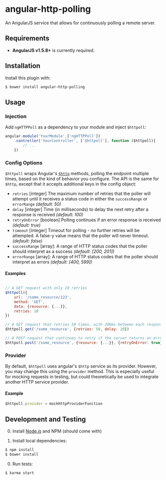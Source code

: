 # angular-http-polling
An AngularJS service that allows for continuously polling a remote server.

## Requirements

* **AngularJS v1.5.8+** is currently required.

## Installation

Install this plugin with:
```bash
$ bower install angular-http-polling
```

## Usage

### Injection

Add `ngHTTPPoll` as a dependency to your module and inject `$httpoll`:

```javascript
angular.module('YourModule',['ngHTTPPoll'])
    .controller('YourController', ['$httpoll'], function ($httpoll){
        // ...
    })
```

### Config Options

`$httpoll` wraps Angular's [`$http`](https://docs.angularjs.org/api/ng/service/$http) methods, polling the endpoint multiple times, based on the kind of behavior you configure. The API is the same for `$http`, except that it accepts additional keys in the config object:

- `retries` [integer] The maximum number of retries that the poller will attempt until it receives a status code in either the `successRange` or `errorRange` _(default: 50)_
- `delay` [integer] Time (in milliseconds) to delay the next retry after a response is received _(default: 100)_
- `retryOnError` [boolean] Polling continues if an error response is received _(default: true)_
- `timeout` [integer] Timeout for polling - no further retries will be attempted. A false-y value means that the poller will never timeout. _(default: false)_
- `successRange` [array]: A range of HTTP status codes that the poller should interpret as a success _(default: [200, 201])_
- `errorRange` [array]: A range of HTTP status codes that the poller should interpret as errors _(default: [400, 599])_

#### Examples

```javascript

// A GET request with only 10 retries
$httpoll({
    url: '/some_resource/123',
    method: 'GET',
    data: {resource: {...}},
    retries: 10
})

// A GET request that retries 50 times, with 200ms between each response/request
$httpoll.get('/some_resource', {retries: 50, delay: 20})

// A POST request that continues to retry if the server returns an error
$httpoll.post('/some_resource', {resource: {...}}, {retryOnError: true})
```

### Provider

By default, `$httpoll` uses angular's `$http` service as its provider. However, you may change this using the `provider` method. This is especially useful for mocking requests in testing, but could theoretically be used to integrate another HTTP service provider.

#### Example

```javascript
$httpoll.provider = mockHttpProviderFunction
```


## Development and Testing

0. Install [Node.js](http://nodejs.org/) and NPM (should come with)

0. Install local dependencies:

 ```bash
 $ npm install
 $ bower install
 ```

0. Run tests:

 ```bash
 $ karma start
 ```